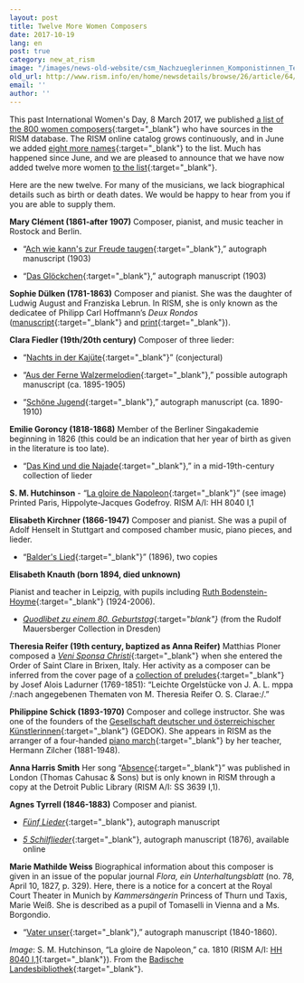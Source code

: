 ```yaml
---
layout: post
title: Twelve More Women Composers
date: 2017-10-19
lang: en
post: true
category: new_at_rism
image: "/images/news-old-website/csm_Nachzueglerinnen_Komponistinnen_Teil_II_bddc348214.jpg"
old_url: http://www.rism.info/en/home/newsdetails/browse/26/article/64/twelve-more-women-composers.html
email: ''
author: ''
---
```


This past International Women's Day, 8 March 2017, we published [a list of the 800 women composers](/events/2017/03/08/international-womens-day-women-composers-in.html){:target="_blank"} who have sources in the RISM database. The RISM online catalog grows continuously, and in June we added [eight more names](/new_at_rism/2017/06/29/eight-more-women-composers.html){:target="_blank"} to the list. Much has happened since June, and we are pleased to announce that we have now added twelve more women [to the list](https://docs.google.com/spreadsheets/d/1CsgG08vTu8wL8_K7EDNMlJ7QG904qEwy4vpkvrPBp6g){:target="_blank"}.

Here are the new twelve. For many of the musicians, we lack biographical details such as birth or death dates. We would be happy to hear from you if you are able to supply them.

**Mary Clément (1861-after 1907)**
Composer, pianist, and music teacher in Rostock and Berlin.

- “[Ach wie kann's zur Freude taugen](https://opac.rism.info/search?id=1001021061&Language=en){:target="_blank"},” autograph manuscript (1903)

- “[Das Glöckchen](https://opac.rism.info/search?id=1001021064&Language=en){:target="_blank"},” autograph manuscript (1903)

**Sophie Dülken (1781-1863)**
Composer and pianist. She was the daughter of Ludwig August and Franziska Lebrun. In RISM, she is only known as the dedicatee of Philipp Carl Hoffmann’s _Deux Rondos_ ([manuscript](https://opac.rism.info/search?id=452018997&Language=en){:target="_blank"} and [print](https://opac.rism.info/search?id=00000990029850&Language=en){:target="_blank"}).

**Clara Fiedler (19th/20th century)**
Composer of three lieder:

- “[Nachts in der Kajüte](https://opac.rism.info/search?id=452017397&Language=en){:target="_blank"}” (conjectural)

- “[Aus der Ferne Walzermelodien](https://opac.rism.info/search?id=1001020102&Language=en){:target="_blank"},” possible autograph manuscript (ca. 1895-1905)

- “[Schöne Jugend](https://opac.rism.info/search?id=1001021228&Language=en){:target="_blank"},” autograph manuscript (ca. 1890-1910)


**Emilie Goroncy (1818-1868)**
Member of the Berliner Singakademie beginning in 1826 (this could be an indication that her year of birth as given in the literature is too late).

- “[Das Kind und die Najade](https://opac.rism.info/search?id=1001016121&Language=en){:target="_blank"},” in a mid-19th-century collection of lieder

**S. M. Hutchinson** - “[La gloire de Napoleon](https://opac.rism.info/search?id=00000991021170&Language=en){:target="_blank"}” (see image)
Printed Paris, Hippolyte-Jacques Godefroy. RISM A/I: HH 8040 I,1


**Elisabeth Kirchner (1866-1947)**
Composer and pianist. She was a pupil of Adolf Henselt in Stuttgart and composed chamber music, piano pieces, and lieder.

- “[Balder's Lied](https://opac.rism.info/search?q=Elisabeth+Kirchner+balders&Language=en){:target="_blank"}” (1896), two copies

**Elisabeth Knauth (born 1894, died unknown)**

Pianist and teacher in Leipzig, with pupils including [Ruth Bodenstein-Hoyme](https://de.wikipedia.org/wiki/Ruth_Bodenstein-Hoyme){:target="_blank"} (1924-2006).

- [_Quodlibet zu einem 80. Geburtstag_](https://opac.rism.info/search?id=1001016397&Language=en){:target="_blank"}_ (from the Rudolf Mauersberger Collection in Dresden)


**Theresia Reifer (19th century, baptized as Anna Reifer)**
Matthias Ploner composed a [_Veni Sponsa Christi_](https://opac.rism.info/search?id=1001014411&Language=en){:target="_blank"} when she entered the Order of Saint Clare in Brixen, Italy. Her activity as a composer can be inferred from the cover page of a [collection of preludes](https://opac.rism.info/search?id=1001014399&Language=en){:target="_blank"} by Josef Alois Ladurner (1769-1851): “Leichte Orgelstücke von J. A. L. mppa /:nach angegebenen Thematen von M. Theresia Reifer O. S. Clarae:/.”

**Philippine Schick (1893-1970)**
Composer and college instructor. She was one of the founders of the [Gesellschaft deutscher und österreichischer Künstlerinnen](https://gedok.de/){:target="_blank"} (GEDOK). She appears in RISM as the arranger of a four-handed [piano march](https://opac.rism.info/search?id=1001016008&Language=en){:target="_blank"} by her teacher, Hermann Zilcher (1881-1948).

**Anna Harris Smith**
Her song “[Absence](https://opac.rism.info/search?id=00000991002557&Language=en){:target="_blank"}” was published in London (Thomas Cahusac & Sons) but is only known in RISM through a copy at the Detroit Public Library (RISM A/I: SS 3639 I,1).

**Agnes Tyrrell (1846-1883)**
Composer and pianist.

- [_Fünf Lieder_](https://opac.rism.info/search?id=1001020953&Language=en){:target="_blank"}, autograph manuscript

- [_5 Schilflieder_](https://opac.rism.info/search?id=1001021024&Language=en){:target="_blank"}, autograph manuscript (1876), available online

**Marie Mathilde Weiss**
Biographical information about this composer is given in an issue of the popular journal _Flora, ein Unterhaltungsblatt_ (no. 78, April 10, 1827, p. 329). Here, there is a notice for a concert at the Royal Court Theater in Munich by _Kammersängerin_ Princess of Thurn und Taxis, Marie Weiß. She is described as a pupil of Tomaselli in Vienna and a Ms. Borgondio.

- “[Vater unser](https://opac.rism.info/search?id=1001008602&Language=en){:target="_blank"},” autograph manuscript (1840-1860).

_Image_: S. M. Hutchinson, “La gloire de Napoleon,” ca. 1810 (RISM A/I: [HH 8040 I,1](https://opac.rism.info/search?id=00000991021170&Language=en){:target="_blank"}). From the [Badische Landesbibliothek](https://digital.blb-karlsruhe.de/blbihd/content/pageview/512229){:target="_blank"}.
